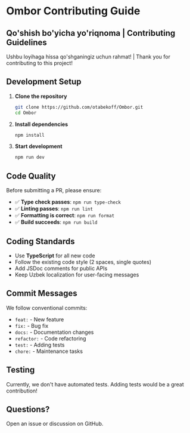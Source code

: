 # Ombor Contributing Guide

## Qo'shish bo'yicha yo'riqnoma | Contributing Guidelines

Ushbu loyihaga hissa qo'shganingiz uchun rahmat! | Thank you for contributing to this project!

## Development Setup

1. **Clone the repository**
   ```bash
   git clone https://github.com/otabekoff/Ombor.git
   cd Ombor
   ```

2. **Install dependencies**
   ```bash
   npm install
   ```

3. **Start development**
   ```bash
   npm run dev
   ```

## Code Quality

Before submitting a PR, please ensure:

- ✅ **Type check passes**: `npm run type-check`
- ✅ **Linting passes**: `npm run lint`
- ✅ **Formatting is correct**: `npm run format`
- ✅ **Build succeeds**: `npm run build`

## Coding Standards

- Use **TypeScript** for all new code
- Follow the existing code style (2 spaces, single quotes)
- Add JSDoc comments for public APIs
- Keep Uzbek localization for user-facing messages

## Commit Messages

We follow conventional commits:
- `feat:` - New feature
- `fix:` - Bug fix
- `docs:` - Documentation changes
- `refactor:` - Code refactoring
- `test:` - Adding tests
- `chore:` - Maintenance tasks

## Testing

Currently, we don't have automated tests. Adding tests would be a great contribution!

## Questions?

Open an issue or discussion on GitHub.
